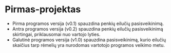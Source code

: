 # Pirmas-projektas
* Pirma programos versija (v0.1) spauzdina penkių eilučių pasisveikinimą.
* Antra programos versija (v0.2) spauzdina penkių eilučių pasisveikinimą skirtingai, priklausomai nuo vartojo lyties.
* Galutinė programos versija (v1.0) spauzdina pasisveikinimą, kurio eilučių skaičius tarp rėmelių yra nurodomas vartotojo programos veikimo metu.
